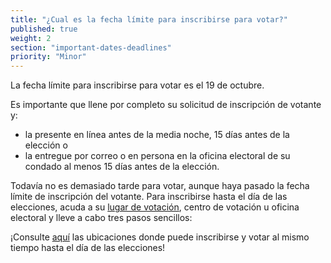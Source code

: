```yaml
---
title: "¿Cual es la fecha límite para inscribirse para votar?"
published: true
weight: 2
section: "important-dates-deadlines"
priority: "Minor"
---
```

La fecha límite para inscribirse para votar es el 19 de octubre.

Es importante que llene por completo su solicitud de inscripción de votante y:
- la presente en línea antes de la media noche, 15 días antes de la elección o
- la entregue por correo o en persona en la oficina electoral de su condado al menos 15 días antes de la elección.

Todavía no es demasiado tarde para votar, aunque haya pasado la fecha límite de inscripción del votante. Para inscribirse hasta el día de las elecciones, acuda a su [lugar de votación](#section-my-polling-place), centro de votación u oficina electoral y lleve a cabo tres pasos sencillos:

¡Consulte [aquí](https://caearlyvoting.sos.ca.gov/) las ubicaciones donde puede inscribirse y votar al mismo tiempo hasta el día de las elecciones!